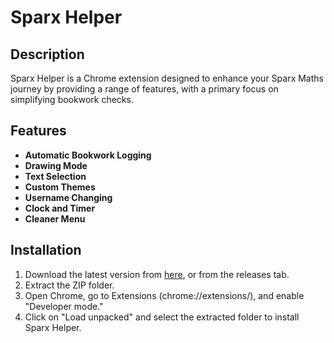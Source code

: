 # Sparx Helper

## Description
Sparx Helper is a Chrome extension designed to enhance your Sparx Maths journey by providing a range of features, with a primary focus on simplifying bookwork checks.

## Features
- **Automatic Bookwork Logging**
- **Drawing Mode**
- **Text Selection**
- **Custom Themes**
- **Username Changing**
- **Clock and Timer**
- **Cleaner Menu**

## Installation
1. Download the latest version from [here](https://github.com/davedude1011/sparx-helper/archive/refs/tags/v1.0.0.zip), or from the releases tab.
3. Extract the ZIP folder.
4. Open Chrome, go to Extensions (chrome://extensions/), and enable "Developer mode."
5. Click on "Load unpacked" and select the extracted folder to install Sparx Helper.
